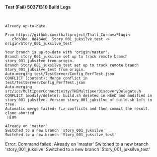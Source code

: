 #### Test (Fail) 50371310 Build Logs


```


```

```
Already up-to-date.

From https://github.com/thaliproject/Thali_CordovaPlugin
   c7db3be..0d464e0  Story_001_juksilve_test -> origin/Story_001_juksilve_test

```

```
Your branch is up-to-date with 'origin/master'.
Branch story_001_juksilve set up to track remote branch story_001_juksilve from origin.
Branch Story_001_juksilve_test set up to track remote branch Story_001_juksilve_test from origin.
Auto-merging test/TestServer/Config_PerfTest.json
CONFLICT (content): Merge conflict in test/TestServer/Config_PerfTest.json
Auto-merging src/ios/MultipeerConnectivity/THEMultipeerDiscoveryDelegate.h
CONFLICT (modify/delete): build.sh deleted in HEAD and modified in story_001_juksilve. Version story_001_juksilve of build.sh left in tree.
Automatic merge failed; fix conflicts and then commit the result.
clone aborted
 [0m

Already on 'master'
Switched to a new branch 'story_001_juksilve'
Switched to a new branch 'Story_001_juksilve_test'

```

Error: Command failed: Already on 'master'
Switched to a new branch 'story_001_juksilve'
Switched to a new branch 'Story_001_juksilve_test'
